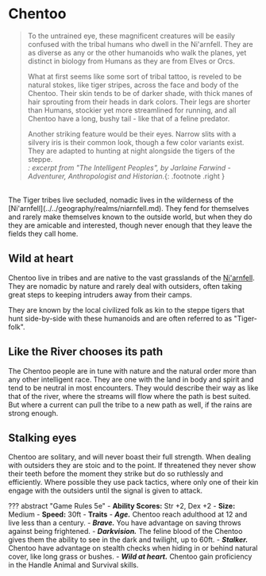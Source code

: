 # Chentoo

> To the untrained eye, these magnificent creatures will be easily confused with the tribal humans who dwell in the Ni'arnfell. They are as diverse as any or the other humanoids who walk the planes, yet distinct in biology from Humans as they are from Elves or Orcs.
> 
> What at first seems like some sort of tribal tattoo, is reveled to be natural stokes, like tiger stripes, across the face and body of the Chentoo. Their skin tends to be of darker shade, with thick manes of hair sprouting from their heads in dark colors. Their legs are shorter than Humans, stockier yet more streamlined for running, and all Chentoo have a long, bushy tail - like that of a feline predator. 
> 
> Another striking feature would be their eyes. Narrow slits with a silvery iris is their common look, though a few color variants exist. They are adapted to hunting at night alongside the tigers of the steppe.</br>
> _: excerpt from "The Intelligent Peoples", by Jarlaine Farwind - Adventurer, Anthropologist and Historian._{: .footnote .right }

</br>
The Tiger tribes live secluded, nomadic lives in the wilderness of the [Ni'arnfell](../../geography/realms/niarnfell.md). They fend for themselves and rarely make themselves known to the outside world, but when they do they are amicable and interested, though never enough that they leave the fields they call home.

## Wild at heart
Chentoo live in tribes and are native to the vast grasslands of the [Ni'arnfell](../../geography/realms/niarnfell.md). They are nomadic by nature and rarely deal with outsiders, often taking great steps to keeping intruders away from their camps.

They are known by the local civilized folk as kin to the steppe tigers that hunt side-by-side with these humanoids and are often referred to as "Tiger-folk".

## Like the River chooses its path
The Chentoo people are in tune with nature and the natural order more than any other intelligent race.  They are one with the land in body and spirit and tend to be neutral in most encounters.  They would describe their way as like that of the river, where the streams will flow where the path is best suited. But where a current can pull the tribe to a new path as well, if the rains are strong enough.

## Stalking eyes
Chentoo are solitary, and will never boast their full strength. When dealing with outsiders they are stoic and to the point. If threatened they never show their teeth before the moment they strike but do so ruthlessly and efficiently. Where possible they use pack tactics, where only one of their kin engage with the outsiders until the signal is given to attack.

??? abstract "Game Rules 5e"
    - **Ability Scores:** Str +2, Dex +2
    - **Size:** Medium
    - **Speed:** 30ft
    - **Traits**
        - ***Age.*** Chentoo reach adulthood at 12 and live less than a century.
        - ***Brave.*** You have advantage on saving throws against being frightened.
        - ***Darkvision.*** The feline blood of the Chentoo gives them the ability to see in the dark and twilight, up to 60ft.
        - ***Stalker.*** Chentoo have advantage on stealth checks when hiding in or behind natural cover, like long grass or bushes.
        - ***Wild at heart.*** Chentoo gain proficiency in the Handle Animal and Survival skills.